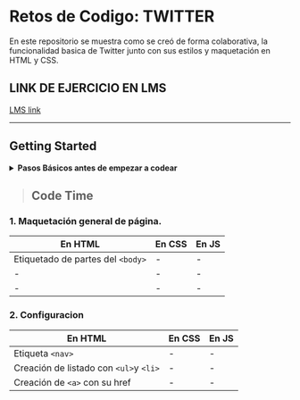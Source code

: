# Retos de Codigo: TWITTER #
En este repositorio se muestra como se creó de forma colaborativa, la funcionalidad basica de Twitter junto con sus estilos y maquetación en HTML y CSS.

## LINK DE EJERCICIO EN LMS
[LMS link](https://lms.laboratoria.la/cohorts/cdmx-2017-10-bc-core-am/courses/interactive-site/01-making-your-site-interactive/11-code-challenges)
 
- - - -
## Getting Started

<details>
    <summary><strong>Pasos Básicos antes de empezar a codear </strong></summary>
        <p>1. Vinculación de JS con HTML en parte inferior de Body </p>
        <p>2. Vinculación de CSS en HTML en el Head</p>
</details>


> ## Code Time ##
### 1. Maquetación general de página. ###
 En HTML  | En CSS | En JS
--------- | ------ | ------
Etiquetado de partes del `<body>`| - | - |
| - | - | - | 
|- | - | - |
### 2. Configuracion
 En HTML  | En CSS | En JS
--------- | ------ | ------
Etiqueta `<nav>` | - | - |
Creación de listado con `<ul>`y `<li>` | - | - | 
Creación de `<a>` con su href | - | - |